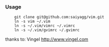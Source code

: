 ### Usage
```
    git clone git@github.com:saiyagg/vim.git
    ln -s vim ~/.vim
    ln -s ~/.vim/vimrc ~/.vimrc
    ln -s ~/.vim/gvimrc ~/.gvimrc
```

thanks to: Vingel <http://www.vingel.com>
